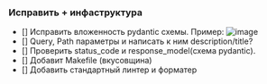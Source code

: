 ### Исправить + инфаструктура
- [] Исправить вложенность pydantic схемы. Пример:
![image](https://github.com/user-attachments/assets/b4cad465-9f9f-413e-ac85-194e45a47d66)
- [] Query, Path параметры и написать к ним description/title?
- [] Проверить status_code и response_model(схема pydantic).
- [] Добавит Makefile (вкусовщина)
- [] Добавить стандартный линтер и форматер
